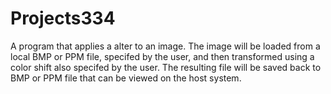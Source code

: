 # Projects334

A program that applies a alter to an image. The image will be loaded from
a local BMP or PPM file, specifed by the user, and then transformed using a color shift also specifed by
the user. The resulting file will be saved back to BMP or PPM file that can be viewed on the host system.
